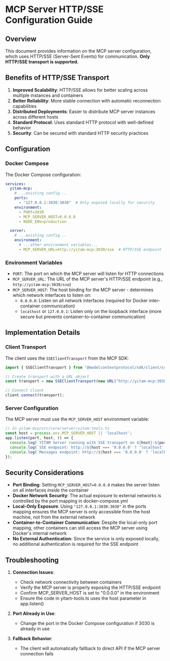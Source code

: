 # MCP Server HTTP/SSE Configuration Guide

## Overview

This document provides information on the MCP server configuration, which uses HTTP/SSE (Server-Sent Events) for communication. **Only HTTP/SSE transport is supported.**

## Benefits of HTTP/SSE Transport

1. **Improved Scalability**: HTTP/SSE allows for better scaling across multiple instances and containers
2. **Better Reliability**: More stable connection with automatic reconnection capabilities
3. **Distributed Deployments**: Easier to distribute MCP server instances across different hosts
4. **Standard Protocol**: Uses standard HTTP protocol with well-defined behavior
5. **Security**: Can be secured with standard HTTP security practices

## Configuration

### Docker Compose

The Docker Compose configuration:

```yaml
services:
  yitam-mcp:
    # ...existing config...
    ports:
      - "127.0.0.1:3030:3030"  # Only exposed locally for security
    environment:
      - PORT=3030
      - MCP_SERVER_HOST=0.0.0.0
      - NODE_ENV=production

  server:
    # ...existing config...
    environment:
      # ...other environment variables...
      - MCP_SERVER_URL=http://yitam-mcp:3030/sse  # HTTP/SSE endpoint
```

### Environment Variables

- `PORT`: The port on which the MCP server will listen for HTTP connections
- `MCP_SERVER_URL`: The URL of the MCP server's HTTP/SSE endpoint (e.g., `http://yitam-mcp:3030/sse`)
- `MCP_SERVER_HOST`: The host binding for the MCP server - determines which network interfaces to listen on:
  - `0.0.0.0`: Listen on all network interfaces (required for Docker inter-container communication)
  - `localhost` or `127.0.0.1`: Listen only on the loopback interface (more secure but prevents container-to-container communication)

## Implementation Details

### Client Transport

The client uses the `SSEClientTransport` from the MCP SDK:

```typescript
import { SSEClientTransport } from "@modelcontextprotocol/sdk/client/sse.js";

// Create transport with a URL object
const transport = new SSEClientTransport(new URL("http://yitam-mcp:3030/sse"));

// Connect client
client.connect(transport);
```

### Server Configuration

The MCP server must use the `MCP_SERVER_HOST` environment variable:

```typescript
// In yitam-mcp/src/core/server/yitam-tools.ts
const host = process.env.MCP_SERVER_HOST || 'localhost';
app.listen(port, host, () => {
  console.log(`YITAM Server running with SSE transport on ${host}:${port}`);
  console.log(`SSE endpoint: http://${host === '0.0.0.0' ? 'localhost' : host}:${port}/sse`);
  console.log(`Messages endpoint: http://${host === '0.0.0.0' ? 'localhost' : host}:${port}/messages`);
});
```

## Security Considerations

- **Port Binding**: Setting `MCP_SERVER_HOST=0.0.0.0` makes the server listen on all interfaces *inside* the container
- **Docker Network Security**: The actual exposure to external networks is controlled by the port mapping in docker-compose.yml
- **Local-Only Exposure**: Using `"127.0.0.1:3030:3030"` in the ports mapping ensures the MCP server is only accessible from the host machine, not from the external network
- **Container-to-Container Communication**: Despite the local-only port mapping, other containers can still access the MCP server using Docker's internal network
- **No External Authentication**: Since the service is only exposed locally, no additional authentication is required for the SSE endpoint

## Troubleshooting

1. **Connection Issues**: 
   - Check network connectivity between containers
   - Verify the MCP server is properly exposing the HTTP/SSE endpoint
   - Confirm MCP_SERVER_HOST is set to "0.0.0.0" in the environment
   - Ensure the code in yitam-tools.ts uses the host parameter in app.listen()

2. **Port Already in Use**:
   - Change the port in the Docker Compose configuration if 3030 is already in use

3. **Fallback Behavior**:
   - The client will automatically fallback to direct API if the MCP server connection fails 